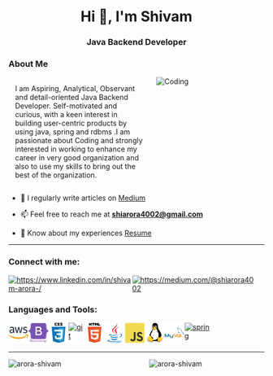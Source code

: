 <h1 align="center">Hi 👋, I'm Shivam</h1>
<h3 align="center">Java Backend Developer</h3>
<h3 align="left">About Me</h3>
<div style="display: flex; justify-content: space-around;" >
 <p align="left" style="width: 50%;">I am Aspiring, Analytical, Observant and detail-oriented Java Backend Developer. Self-motivated and curious, with a keen interest in building user-centric products by using java, spring and rdbms .I am passionate about Coding and strongly interested in working to enhance my career in very good organization and also to use my skills to bring out the best of the organization.
 </p>
 <img  align="right" alt="Coding" width="200" src="https://miro.medium.com/max/1272/1*ZSVmWGcc1weENb0ShawWxw.gif">
</div>




- 📝 I regularly write articles on [Medium](https://medium.com/@shiarora4002)

- 📫 Feel free to reach me at **shiarora4002@gmail.com**

- 📄 Know about my experiences [Resume](https://drive.google.com/file/d/1ZlCDouGr6ZFa7qYWc0VMEIh1ua4TMGlz/view?usp=sharing)

<hr>

<h3 align="left">Connect with me:</h3>
<p style="display: flex;justify-content: space-evenly;width: 20%;" >
<a href="https://www.linkedin.com/in/shivam-arora-/" target="blank"><img align="center" src="https://raw.githubusercontent.com/rahuldkjain/github-profile-readme-generator/master/src/images/icons/Social/linked-in-alt.svg" alt="https://www.linkedin.com/in/shivam-arora-/" height="30" width="40" /></a>
<a href="https://medium.com/@shiarora4002" target="blank"><img align="center" src="https://raw.githubusercontent.com/rahuldkjain/github-profile-readme-generator/master/src/images/icons/Social/medium.svg" alt="https://medium.com/@shiarora4002" height="30" width="40" /></a>
</p>

<h3 align="left">Languages and Tools:</h3>
<p style="display: flex;justify-content: space-evenly;width: 80%;" >
 <a href="https://aws.amazon.com" target="_blank" rel="noreferrer"> <img src="https://raw.githubusercontent.com/devicons/devicon/master/icons/amazonwebservices/amazonwebservices-original-wordmark.svg" alt="aws" width="40" height="40"/> </a> <a href="https://getbootstrap.com" target="_blank" rel="noreferrer"> <img src="https://raw.githubusercontent.com/devicons/devicon/master/icons/bootstrap/bootstrap-plain-wordmark.svg" alt="bootstrap" width="40" height="40"/> </a> <a href="https://www.w3schools.com/css/" target="_blank" rel="noreferrer"> <img src="https://raw.githubusercontent.com/devicons/devicon/master/icons/css3/css3-original-wordmark.svg" alt="css3" width="40" height="40"/> </a> <a href="https://git-scm.com/" target="_blank" rel="noreferrer"> <img src="https://www.vectorlogo.zone/logos/git-scm/git-scm-icon.svg" alt="git" width="40" height="40"/> </a> <a href="https://www.w3.org/html/" target="_blank" rel="noreferrer"> <img src="https://raw.githubusercontent.com/devicons/devicon/master/icons/html5/html5-original-wordmark.svg" alt="html5" width="40" height="40"/> </a> <a href="https://www.java.com" target="_blank" rel="noreferrer"> <img src="https://raw.githubusercontent.com/devicons/devicon/master/icons/java/java-original.svg" alt="java" width="40" height="40"/> </a> <a href="https://developer.mozilla.org/en-US/docs/Web/JavaScript" target="_blank" rel="noreferrer"> <img src="https://raw.githubusercontent.com/devicons/devicon/master/icons/javascript/javascript-original.svg" alt="javascript" width="40" height="40"/> </a> <a href="https://www.linux.org/" target="_blank" rel="noreferrer"> <img src="https://raw.githubusercontent.com/devicons/devicon/master/icons/linux/linux-original.svg" alt="linux" width="40" height="40"/> </a> <a href="https://www.mysql.com/" target="_blank" rel="noreferrer"> <img src="https://raw.githubusercontent.com/devicons/devicon/master/icons/mysql/mysql-original-wordmark.svg" alt="mysql" width="40" height="40"/> </a> <a href="https://spring.io/" target="_blank" rel="noreferrer"> <img src="https://www.vectorlogo.zone/logos/springio/springio-icon.svg" alt="spring" width="40" height="40"/> </a> </p>

<hr>

<div display="flex" justify-content:"space-around"><img width="45%" align="left" src="https://github-readme-stats.vercel.app/api/top-langs?username=arora-shivam&show_icons=true&locale=en&layout=compact" alt="arora-shivam" />

<img width="45%" align="right" src="https://github-readme-stats.vercel.app/api?username=arora-shivam&show_icons=true&locale=en" alt="arora-shivam" /></div>




